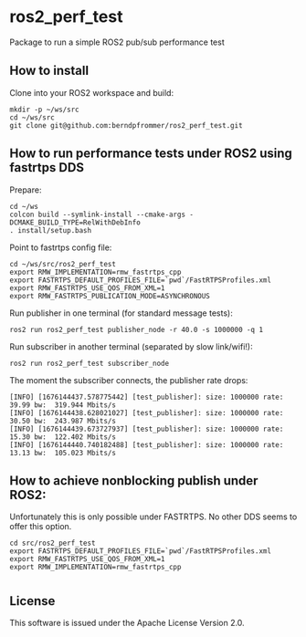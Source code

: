 # ros2_perf_test

Package to run a simple ROS2 pub/sub performance test

## How to install

Clone into your ROS2 workspace and build:
```
mkdir -p ~/ws/src
cd ~/ws/src
git clone git@github.com:berndpfrommer/ros2_perf_test.git
```

## How to run performance tests under ROS2 using fastrtps DDS
Prepare:
```
cd ~/ws
colcon build --symlink-install --cmake-args -DCMAKE_BUILD_TYPE=RelWithDebInfo
. install/setup.bash
```
Point to fastrtps config file:
```
cd ~/ws/src/ros2_perf_test
export RMW_IMPLEMENTATION=rmw_fastrtps_cpp
export FASTRTPS_DEFAULT_PROFILES_FILE=`pwd`/FastRTPSProfiles.xml
export RMW_FASTRTPS_USE_QOS_FROM_XML=1
export RMW_FASTRTPS_PUBLICATION_MODE=ASYNCHRONOUS
```
Run publisher in one terminal (for standard message tests):
```
ros2 run ros2_perf_test publisher_node -r 40.0 -s 1000000 -q 1
```

Run subscriber in another terminal (separated by slow link/wifi!):
```
ros2 run ros2_perf_test subscriber_node
```

The moment the subscriber connects, the publisher rate drops:
```
[INFO] [1676144437.578775442] [test_publisher]: size: 1000000 rate: 39.99 bw:  319.944 Mbits/s
[INFO] [1676144438.628021027] [test_publisher]: size: 1000000 rate: 30.50 bw:  243.987 Mbits/s
[INFO] [1676144439.673727937] [test_publisher]: size: 1000000 rate: 15.30 bw:  122.402 Mbits/s
[INFO] [1676144440.740182488] [test_publisher]: size: 1000000 rate: 13.13 bw:  105.023 Mbits/s
```

## How to achieve nonblocking publish under ROS2:
Unfortunately this is only possible under FASTRTPS. No other DDS seems
to offer this option.
```
cd src/ros2_perf_test
export FASTRTPS_DEFAULT_PROFILES_FILE=`pwd`/FastRTPSProfiles.xml
export RMW_FASTRTPS_USE_QOS_FROM_XML=1
export RMW_IMPLEMENTATION=rmw_fastrtps_cpp
```

#
## License

This software is issued under the Apache License Version 2.0.

